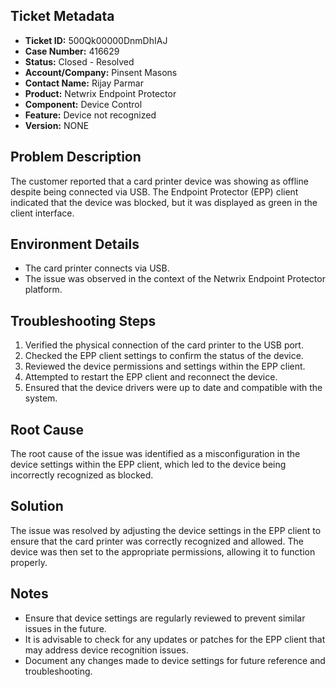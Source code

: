 ## Ticket Metadata
- **Ticket ID:** 500Qk00000DnmDhIAJ
- **Case Number:** 416629
- **Status:** Closed - Resolved
- **Account/Company:** Pinsent Masons
- **Contact Name:** Rijay Parmar
- **Product:** Netwrix Endpoint Protector
- **Component:** Device Control
- **Feature:** Device not recognized
- **Version:** NONE

## Problem Description
The customer reported that a card printer device was showing as offline despite being connected via USB. The Endpoint Protector (EPP) client indicated that the device was blocked, but it was displayed as green in the client interface.

## Environment Details
- The card printer connects via USB.
- The issue was observed in the context of the Netwrix Endpoint Protector platform.

## Troubleshooting Steps
1. Verified the physical connection of the card printer to the USB port.
2. Checked the EPP client settings to confirm the status of the device.
3. Reviewed the device permissions and settings within the EPP client.
4. Attempted to restart the EPP client and reconnect the device.
5. Ensured that the device drivers were up to date and compatible with the system.

## Root Cause
The root cause of the issue was identified as a misconfiguration in the device settings within the EPP client, which led to the device being incorrectly recognized as blocked.

## Solution
The issue was resolved by adjusting the device settings in the EPP client to ensure that the card printer was correctly recognized and allowed. The device was then set to the appropriate permissions, allowing it to function properly.

## Notes
- Ensure that device settings are regularly reviewed to prevent similar issues in the future.
- It is advisable to check for any updates or patches for the EPP client that may address device recognition issues.
- Document any changes made to device settings for future reference and troubleshooting.